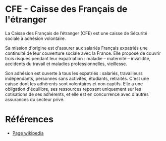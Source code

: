 # CFE - Caisse des Français de l'étranger 
<!-- SPDX-License-Identifier: MPL-2.0 -->

La Caisse des Français de l’étranger (CFE) est une caisse de Sécurité sociale à adhésion volontaire.

Sa mission d'origine est d'assurer aux salariés Français expatriés une continuité de leur couverture sociale avec la France. Elle propose de couvrir trois risques pendant leur expatriation : maladie – maternité – invalidité, accidents du travail et maladies professionnelles, vieillesse.

Son adhésion est ouverte à tous les expatriés : salariés, travailleurs indépendants, personnes sans activités, étudiants, retraités. 
C'est une caisse dont les adhérents sont volontaires et non captifs. 
Elle a une obligation d'équilibre, ses ressources reposent uniquement sur les cotisations de ses adhérents, et elle est en concurrence avec d'autres assurances du secteur privé. 

# Références

- [Page wikipedia](https://fr.wikipedia.org/wiki/Caisse_des_Fran%C3%A7ais_de_l%27%C3%A9tranger)
